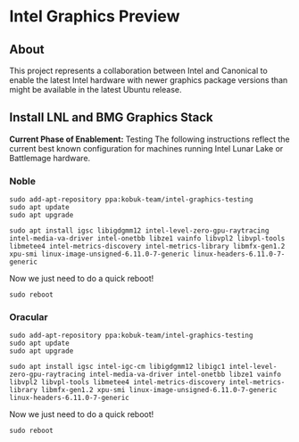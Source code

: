# Intel Graphics Preview
## About
This project represents a collaboration between Intel and Canonical to enable the latest Intel hardware with newer graphics package versions than might be available in the latest Ubuntu release. 

## Install LNL and BMG Graphics Stack
**Current Phase of Enablement:** Testing
The following instructions reflect the current best known configuration for machines running Intel Lunar Lake or Battlemage hardware. 

### Noble
```
sudo add-apt-repository ppa:kobuk-team/intel-graphics-testing
sudo apt update
sudo apt upgrade

sudo apt install igsc libigdgmm12 intel-level-zero-gpu-raytracing intel-media-va-driver intel-onetbb libze1 vainfo libvpl2 libvpl-tools libmetee4 intel-metrics-discovery intel-metrics-library libmfx-gen1.2 xpu-smi linux-image-unsigned-6.11.0-7-generic linux-headers-6.11.0-7-generic
```
Now we just need to do a quick reboot!
```
sudo reboot
```

 ### Oracular
```
sudo add-apt-repository ppa:kobuk-team/intel-graphics-testing
sudo apt update
sudo apt upgrade

sudo apt install igsc intel-igc-cm libigdgmm12 libigc1 intel-level-zero-gpu-raytracing intel-media-va-driver intel-onetbb libze1 vainfo libvpl2 libvpl-tools libmetee4 intel-metrics-discovery intel-metrics-library libmfx-gen1.2 xpu-smi linux-image-unsigned-6.11.0-7-generic linux-headers-6.11.0-7-generic
```
Now we just need to do a quick reboot!
```
sudo reboot
```